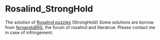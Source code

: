 # Rosalind_StrongHold
The solution of  [Rosalind puzzles](http://rosalind.info/problems/locations/) (StrongHold) 
Some solutions are borrow from [fernandoBRS](https://github.com/fernandoBRS/Rosalind-Problems/), the forum of rosalind and literatrue.
Please contact me in case of infringement.
